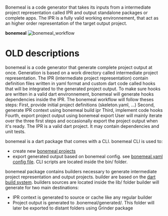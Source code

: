 Bonemeal is a code generator that takes its inputs from a intermediate project representation called IPR and output standalone packages or complete apps.
The IPR is a fully valid working environnement, that act as an higher order representation of the target output project.

**bonemeal**
![bonemeal_workflow](/bonemeal/assets/doc/bonemeal_workflow.jpg)

# OLD descriptions

bonemeal is a code generator that generate complete project output at once.
Generation is based on a work directory called intermediate project representation. The IPR (intermediate project representation) contain definition files written in yaml format and custom dart code called hooks that will be integrated to the generated project output.
To make sure hooks are written in a valid dart environnement, bonemeal will generate hooks dependencies inside the IPR.
The bonemeal workflow will follow theses steps:
First, provide initial project definitions (skeleton.yaml, ...)
Second, generate IPR context using bonemeal build ipr
Third, implement code hooks
Fourth, export project output using bonemeal export
User will mainly iterate over the three first steps and occasionally export the project output when it's ready.
The IPR is a valid dart project. It may contain dependencies and unit tests.


bonemeal is a dart package that comes with a CLI.
bonemeal CLI is used to:
  - create new [bonemeal projects]()
  - export generated output based on bonemeal config. see [bonemeal.yaml config file]().
CLI scripts are located inside the bin/ folder.

bonemeal package contains builders necessary to generate intermediate project representation and output projects.
builder are based on the [dart build system]().
builders sources are located inside the lib/ folder
builder will generate for two main destinations:
  - IPR context is generated to source or cache like any regular builder
  - Project output is generated to .bonemeal/generated/. This folder will later be exported to distant folders using Grinder package